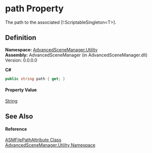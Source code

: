 # path Property


The path to the associated [!:ScriptableSingleton&lt;T&gt;].



## Definition
**Namespace:** <a href="N_AdvancedSceneManager_Utility.md">AdvancedSceneManager.Utility</a>  
**Assembly:** AdvancedSceneManager (in AdvancedSceneManager.dll) Version: 0.0.0.0

**C#**
``` C#
public string path { get; }
```



#### Property Value
<a href="https://learn.microsoft.com/dotnet/api/system.string" target="_blank" rel="noopener noreferrer">String</a>

## See Also


#### Reference
<a href="T_AdvancedSceneManager_Utility_ASMFilePathAttribute.md">ASMFilePathAttribute Class</a>  
<a href="N_AdvancedSceneManager_Utility.md">AdvancedSceneManager.Utility Namespace</a>  
